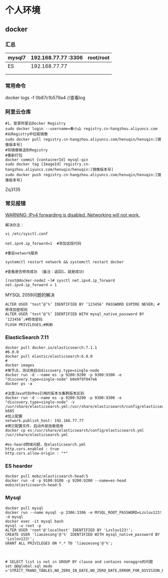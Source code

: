 # 个人环境

## docker

### 汇总

| mysql7 | 192.168.77.77 :3306 | root/root |
| ------ | :------------------ | --------- |
| ES     | 192.168.77.77       |           |
|        |                     |           |
|        |                     |           |

### 常用命令

docker logs -f  0b87c1b579a4  //查看log

### 阿里云仓库

```shell
#1、登录阿里云Docker Registry
sudo docker login --username=秦小山 registry.cn-hangzhou.aliyuncs.com
#从Registry中拉取镜像
sudo docker pull registry.cn-hangzhou.aliyuncs.com/henuqin/henuqin:[镜像版本号]
#将镜像推送到Registry
#重新打包
docker commit [containerId] mysql-qin
sudo docker tag [ImageId] registry.cn-hangzhou.aliyuncs.com/henuqin/henuqin:[镜像版本号]
sudo docker push registry.cn-hangzhou.aliyuncs.com/henuqin/henuqin:[镜像版本号]

```



Zq3135

### 常见报错

<u>WARNING: IPv4 forwarding is disabled. Networking will not work.</u>

```shell
解决办法：

vi /etc/sysctl.conf

net.ipv4.ip_forward=1  #添加这段代码

#重启network服务

systemctl restart network && systemctl restart docker

#查看是否修改成功 （备注：返回1，就是成功）

[root@docker-node2 ~]# sysctl net.ipv4.ip_forward
net.ipv4.ip_forward = 1
```

MYSQL 2059问题的解决

```
ALTER USER ‘test’@’%’ IDENTIFIED BY ‘123456’ PASSWORD EXPIRE NEVER; #修改加密规则
ALTER USER ‘test’@’%’ IDENTIFIED WITH mysql_native_password BY ‘123456’;#修改密码
FLUSH PRIVILEGES;#刷新
```



### ElasticSearch  7.11

```shell
docker pull docker.io/elasticsearch:7.1.1
#6.0.0
docker pull elastic/elasticsearch:6.0.0
#
docker images
#单节点，测试用启动discovery.type=single-node
docker run -d --name es -p 9200:9200 -p 9300:9300 -e "discovery.type=single-node" b0e9f9f047e6
docker ps -a

#注意Java代码中es引用的版本与集群版本区别
docker run -d --name es -p 9200:9200 -p 9300:9300 -e "discovery.type=single-node" -v /usr/share/elasticsearch.yml:/usr/share/elasticsearch/config/elasticsearch.yml b685
#加上配置
network.publish_host: 192.168.77.77
#拷贝配置文件，启动外部挂载使用
docker cp es:/usr/share/elasticsearch/config/elasticsearch.yml /usr/share/elasticsearch.yml

#es-heard跨域问题，在elasticsearch.yml
http.cors.enabled : true
http.cors.allow-origin : "*"
```

### ES hearder

```shell
docker pull mobz/elasticsearch-head:5
docker run -d -p 9100:9100 -p 9200:9200 --name=es-head mobz/elasticsearch-head:5
```



### Mysql

```shell
docker pull mysql
docker run --name mysql -p 3306:3306 -e MYSQL_ROOT_PASSWORD=Lzslov123! -d mysql
docker exec -it mysql bash
mysql -u root -p
ALTER USER 'root'@'localhost' IDENTIFIED BY 'Lzslov123!';
CREATE USER 'liaozesong'@'%' IDENTIFIED WITH mysql_native_password BY 'Lzslov123!';
GRANT ALL PRIVILEGES ON *.* TO 'liaozesong'@'%';



# SELECT list is not in GROUP BY clause and contains nonaggre的问题
set @@global.sql_mode 
='STRICT_TRANS_TABLES,NO_ZERO_IN_DATE,NO_ZERO_DATE,ERROR_FOR_DIVISION_BY_ZERO,NO_ENGINE_SUBSTITUTION';
```

